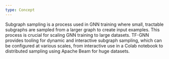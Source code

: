 ```yaml
---
type: Concept
---
```


Subgraph sampling is a process used in GNN training where small, tractable subgraphs are sampled from a larger graph to create input examples. This process is crucial for scaling GNN training to large datasets. TF-GNN provides tooling for dynamic and interactive subgraph sampling, which can be configured at various scales, from interactive use in a Colab notebook to distributed sampling using Apache Beam for huge datasets.